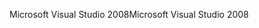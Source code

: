 <span data-ttu-id="75238-101">Microsoft Visual Studio 2008</span><span class="sxs-lookup"><span data-stu-id="75238-101">Microsoft Visual Studio 2008</span></span>